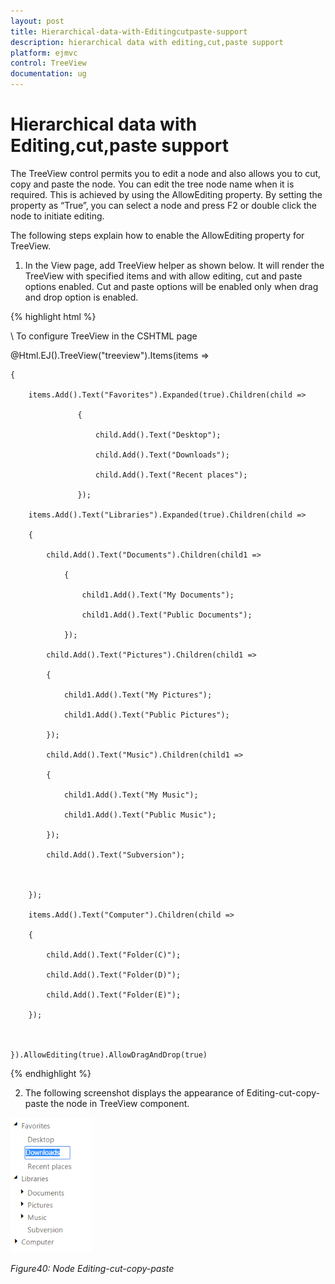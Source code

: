 ```yaml
---
layout: post
title: Hierarchical-data-with-Editingcutpaste-support
description: hierarchical data with editing,cut,paste support
platform: ejmvc
control: TreeView
documentation: ug
---
```


# Hierarchical data with Editing,cut,paste support

The TreeView control permits you to edit a node and also allows you to cut, copy and paste the node. You can edit the tree node name when it is required. This is achieved by using the AllowEditing property. By setting the property as “True”, you can select a node and press F2 or double click the node to initiate editing.

The following steps explain how to enable the AllowEditing property for TreeView.

1. In the View page, add TreeView helper as shown below. It will render the TreeView with specified items and with allow editing, cut and paste options enabled. Cut and paste options will be enabled only when drag and drop option is enabled.




{% highlight html %}


\\ To configure TreeView in the CSHTML page

@Html.EJ().TreeView("treeview").Items(items =>

    {

        items.Add().Text("Favorites").Expanded(true).Children(child =>

                   {

                       child.Add().Text("Desktop");

                       child.Add().Text("Downloads");

                       child.Add().Text("Recent places");

                   });

        items.Add().Text("Libraries").Expanded(true).Children(child =>

        {

            child.Add().Text("Documents").Children(child1 =>

                {

                    child1.Add().Text("My Documents");

                    child1.Add().Text("Public Documents");

                });

            child.Add().Text("Pictures").Children(child1 =>

            {

                child1.Add().Text("My Pictures");

                child1.Add().Text("Public Pictures");

            });

            child.Add().Text("Music").Children(child1 =>

            {

                child1.Add().Text("My Music");

                child1.Add().Text("Public Music");

            });

            child.Add().Text("Subversion");



        });

        items.Add().Text("Computer").Children(child =>

        {

            child.Add().Text("Folder(C)");

            child.Add().Text("Folder(D)");

            child.Add().Text("Folder(E)");

        });



    }).AllowEditing(true).AllowDragAndDrop(true)

{% endhighlight %}







2. The following screenshot displays the appearance of Editing-cut-copy-paste the node in TreeView component.



![](Hierarchical-data-with-Editingcutpaste-support_images/Hierarchical-data-with-Editingcutpaste-support_img1.png)



_Figure40: Node Editing-cut-copy-paste_

